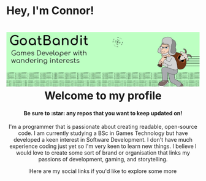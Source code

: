 # Hey, I'm Connor!

<h1 align="center">
    <a name="logo">
        <img src = "https://github.com/GoatBandit/GoatBandit/blob/main/Banner.jpg">
    </a>
    <br>
    Welcome to my profile
</h1>
<h4 align="center">Be sure to :star: any repos that you want to keep updated on!</h4>

<p align="center">I'm a programmer that is passionate about creating readable, open-source code. I am currently studying a BSc in Games Technology but have developed a keen interest in Software Development. I don't have much experience coding just yet so I'm very keen to learn new things. I believe I would love to create some sort of brand or organisation that links my passions of development, gaming, and storytelling.</p>
<p align="center">Here are my social links if you'd like to explore some more</p>
<div align="center"><a name="linkTree"></a>
<!--     <h4>
        <a href ="goatbandit.github.io">
            Website
        </a>
        <span> | </span>
        <a href="https://www.youtube.com/channel/UCEcNhAMBgekiRioySFLnINA">
            YouTube
        </a>
        <span> | </span>
        <a href="https://goatbandit.github.io/assets/documents/portfolio/portfolio.html">
            Portfolio
        </a>
        <span> | </span>
        <a href="https://github.com/GoatBandit#repoInfo">
            GitHub Things
        </a>
    </h4> -->
    <h1></h1>
</div>
